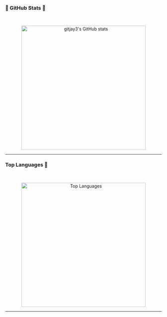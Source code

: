### 🌟 GitHub Stats 🌟

<br> <!-- 줄 간격 추가 -->

<div align="center">
  <a href="https://github.com/gitjay3/github-readme-stats">
    <img src="https://github-readme-stats.vercel.app/api?username=gitjay3&theme=tokyonight" alt="gitjay3's GitHub stats" style="width: 400px; height: auto;" />
  </a>
</div>

---

### Top Languages 👋

<br> <!-- 줄 간격 추가 -->

<div align="center">
  <img src="https://github-readme-stats.vercel.app/api/top-langs/?username=gitjay3&theme=tokyonight&layout=compact" alt="Top Languages" style="width: 400px; height: auto;" />
</div>

---



